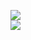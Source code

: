 [![](https://img.shields.io/badge/Made%20With-Github%20Spray-lightgrey.svg?style=for-the-badge&logo=github)](https://github.com/Annihil/github-spray#25056)  
[![](https://i.imgur.com/2DrTn0Z.gif)](https://github.com/Annihil/github-spray)